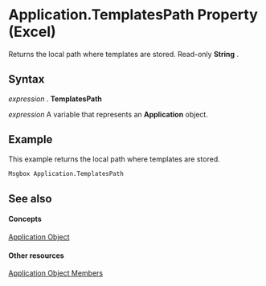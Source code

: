 
# Application.TemplatesPath Property (Excel)

Returns the local path where templates are stored. Read-only  **String** .


## Syntax

 _expression_ . **TemplatesPath**

 _expression_ A variable that represents an **Application** object.


## Example

This example returns the local path where templates are stored.


```vb
Msgbox Application.TemplatesPath
```


## See also


#### Concepts


[Application Object](19b73597-5cf9-4f56-8227-b5211f657f6f.md)
#### Other resources


[Application Object Members](4cb9ca42-8d07-cc9c-2d80-4eb9a5921e1e.md)
